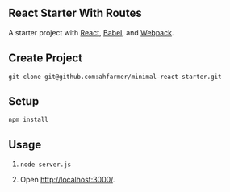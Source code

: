 React Starter With Routes
---

A starter project with [React](https://facebook.github.io/react/), [Babel](http://babeljs.io/), and [Webpack](http://webpack.github.io/).

Create Project
---
```
git clone git@github.com:ahfarmer/minimal-react-starter.git
```

Setup
---

```
npm install
```



Usage
---

1. `node server.js`

2. Open [http://localhost:3000/](http://localhost:3000/).
